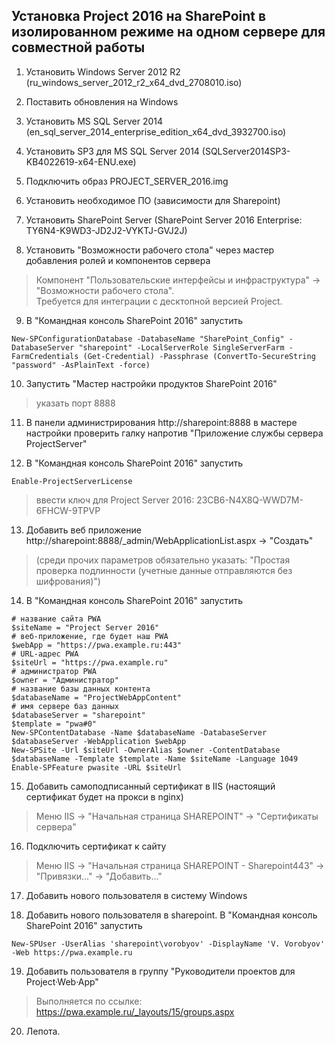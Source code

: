 ## Установка Project 2016 на SharePoint в изолированном режиме на одном сервере для совместной работы

1. Установить Windows Server 2012 R2 (ru_windows_server_2012_r2_x64_dvd_2708010.iso)

2. Поставить обновления на Windows 

3. Установить MS SQL Server 2014 (en_sql_server_2014_enterprise_edition_x64_dvd_3932700.iso)

4. Установить SP3 для MS SQL Server 2014 (SQLServer2014SP3-KB4022619-x64-ENU.exe)

5. Подключить образ PROJECT_SERVER_2016.img

6. Установить необходимое ПО (зависимости для Sharepoint)

7. Установить SharePoint Server (SharePoint Server 2016 Enterprise: TY6N4-K9WD3-JD2J2-VYKTJ-GVJ2J)

8. Установить "Возможности рабочего стола" через мастер добавления ролей и компонентов сервера 
> Компонент "Пользовательские интерфейсы и инфраструктура" -> "Возможности рабочего стола".   
> Требуется для интеграции с десктопной версией Project.

9. В "Командная консоль SharePoint 2016" запустить
```
New-SPConfigurationDatabase -DatabaseName "SharePoint_Config" -DatabaseServer "sharepoint" -LocalServerRole SingleServerFarm -FarmCredentials (Get-Credential) -Passphrase (ConvertTo-SecureString "password" -AsPlainText -force)
```

10. Запустить "Мастер настройки продуктов SharePoint 2016"
> указать порт 8888

11. В панели администрирования http://sharepoint:8888 в мастере настройки проверить галку напротив "Приложение службы сервера ProjectServer"

12. В "Командная консоль SharePoint 2016" запустить
```
Enable-ProjectServerLicense
```
>ввести ключ для Project Server 2016: 23CB6-N4X8Q-WWD7M-6FHCW-9TPVP
>

13. Добавить веб приложение
http://sharepoint:8888/_admin/WebApplicationList.aspx -> "Создать"
> (среди прочих параметров обязательно указать: "Простая проверка подлинности (учетные данные отправляются без шифрования)")

14. В "Командная консоль SharePoint 2016" запустить
```
# название сайта PWA
$siteName = "Project Server 2016"
# веб-приложение, где будет наш PWA
$webApp = "https://pwa.example.ru:443"
# URL-адрес PWA
$siteUrl = "https://pwa.example.ru"
# администратор PWA
$owner = "Администратор"
# название базы данных контента
$databaseName = "ProjectWebAppContent"
# имя сервере баз данных
$databaseServer = "sharepoint"
$template = "pwa#0"
New-SPContentDatabase -Name $databaseName -DatabaseServer $databaseServer -WebApplication $webApp
New-SPSite -Url $siteUrl -OwnerAlias $owner -ContentDatabase $databaseName -Template $template -Name $siteName -Language 1049
Enable-SPFeature pwasite -URL $siteUrl
```

15. Добавить самоподписанный сертификат в IIS (настоящий сертификат будет на прокси в nginx)

> Меню IIS -> "Начальная страница SHAREPOINT" -> "Сертификаты сервера"
>   

16. Подключить сертификат к сайту

> Меню IIS -> "Начальная страница SHAREPOINT - Sharepoint443" -> "Привязки..." -> "Добавить..."
>   

17. Добавить нового пользователя в систему Windows

18. Добавить нового пользователя в sharepoint. В "Командная консоль SharePoint 2016" запустить
```
New-SPUser -UserAlias 'sharepoint\vorobyov' -DisplayName 'V. Vorobyov' -Web https://pwa.example.ru
```

19. Добавить пользователя в группу "Руководители проектов для Project·Web·App"

> Выполняется по ссылке: https://pwa.example.ru/_layouts/15/groups.aspx
>

20. Лепота.
